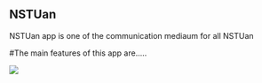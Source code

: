 ## NSTUan
NSTUan app is one of the communication mediaum for all NSTUan

#The main features of this app are.....

<img src="https://cloud.githubusercontent.com/assets/14109523/22190695/42d03bac-e14f-11e6-98a1-a377f07b3d26.PNG">
